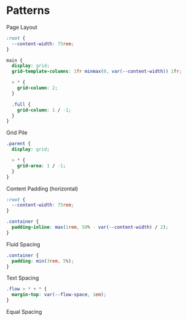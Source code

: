 # Patterns

Page Layout

```css
:root {
  --content-width: 75rem;
}

main {
  display: grid;
  grid-template-columns: 1fr minmax(0, var(--content-width)) 1fr;

  > * {
    grid-column: 2;
  }

  .full {
    grid-column: 1 / -1;
  }
}
```

Grid Pile

```css
.parent {
  display: grid;

  > * {
    grid-area: 1 / -1;
  }
}
```

Content Padding (horizontal)

```css
:root {
  --content-width: 75rem;
}

.container {
  padding-inline: max(1rem, 50% - var(--content-width) / 2);
}
```

Fluid Spacing

```css
.container {
  padding: min(3rem, 5%);
}
```

Text Spacing

```css
.flow > * + * {
  margin-top: var(--flow-space, 1em);
}
```

Equal Spacing
